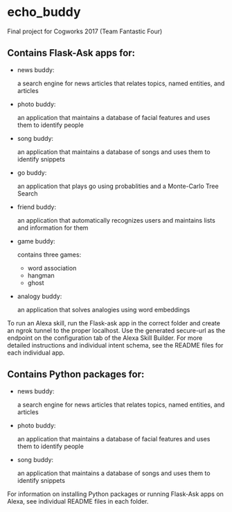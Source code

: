 # echo_buddy
Final project for Cogworks 2017 (Team Fantastic Four)

## Contains Flask-Ask apps for:
    
* news buddy:

    a search engine for news articles that relates topics, named entities, and articles

* photo buddy:

    an application that maintains a database of facial features and uses them to identify people

* song buddy:

    an application that maintains a database of songs and uses them to identify snippets
    
* go buddy:
    
    an application that plays go using probablities and a Monte-Carlo Tree Search

* friend buddy:

    an application that automatically recognizes users and maintains lists and information for them 

* game buddy:

    contains three games:
    * word association
    * hangman
    * ghost

* analogy buddy:

    an application that solves analogies using word embeddings

    
 To run an Alexa skill, run the Flask-ask app in the correct folder and create an ngrok tunnel to the proper localhost. Use the generated secure-url as the endpoint on the configuration tab of the Alexa Skill Builder. For more detailed instructions and individual intent schema, see the README files for each individual app.
        
 ## Contains Python packages for:
    
* news buddy:

    a search engine for news articles that relates topics, named entities, and articles

* photo buddy:

    an application that maintains a database of facial features and uses them to identify people

* song buddy:

    an application that maintains a database of songs and uses them to identify snippets
    
    
For information on installing Python packages or running Flask-Ask apps on Alexa, see individual README files in each folder.

